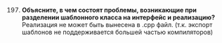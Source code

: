 197. **Объясните, в чем состоят проблемы, возникающие при разделении шаблонного класса на интерфейс и реализацию?**  
Реализация не может быть вынесена в .cpp файл. (т.к. экспорт шаблонов не поддерживается большей частью компиляторов)
